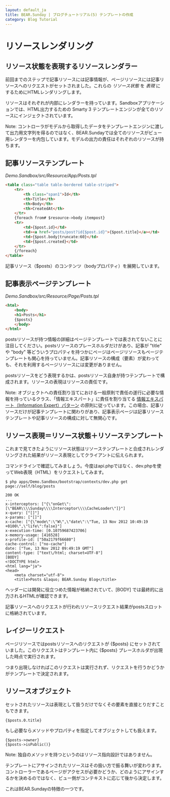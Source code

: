 ```yaml
---
layout: default_ja
title: BEAR.Sunday | ブログチュートリアル(5) テンプレートの作成
category: Blog Tutorial
---
```


# リソースレンダリング

## リソース状態を表現するリソースレンダラー

前回までのステップで記事リソースには記事情報が、ページリソースには記事リソースへのリクエストがセットされました。これらの *リソース状態* を *表現* にするためにHTMLレンダリングします。

リソースはそれぞれが内部にレンダラーを持っています。Sandboxアプリケーションでは、HTML出力するための Smarty 3 テンプレートエンジンが全てのリソースにインジェクトされています。

Note: コントローラがモデルから取得したデータをテンプレートエンジンに渡して出力用文字列を得るのではなく、BEAR.Sundayでは全てのリソースがビュー用レンダラーを内包しています。モデルの出力の責任はそれぞれのリソースが持ちます。

## 記事リソーステンプレート

*Demo.Sandbox/src/Resource/App/Posts.tpl*

```html
<table class="table table-bordered table-striped">
    <tr>
        <th class="span1">Id</th>
        <th>Title</th>
        <th>Body</th>
        <th>CreatedAt</th>
    </tr>
    {foreach from# $resource->body itempost}
    <tr>
        <td>{$post.id}</td>
        <td><a href="posts/post?id{$post.id}">{$post.title}</a></td>
        <td>{$post.body|truncate:60}</td>
        <td>{$post.created}</td>
    </tr>
    {/foreach}
</table>
```

記事リソース（$posts）のコンテンツ（bodyプロパティ）を展開しています。

## 記事表示ページテンプレート

*Demo.Sandbox/src/Resource/Page/Posts.tpl*

```html
<html>
    <body>
    <h1>Posts</h1>
    {$posts}
    </body>
</html>
```

postsリソースが持つ情報の詳細はページテンプレートでは表されてないことに注目してください。postsリソースのプレースホルダだけがあり、記事が "title" や "body" 等どういうプロパティを持つかにページはページリソースもページテンプレートも関心を持っていません。記事リソースの構成（要素）が変わっても、それを利用するページリソースには変更がありません。

postsリソースをどう表現するかは、postsリソース自身が持つテンプレートで構成されます。リソースの表現はリソースの責任です。

Note: オブジェクトへの責任割り当てにおける一般原則で責任の遂行に必要な情報を持っているクラス、「情報エキスパート」に責任を割り当てる [情報エキスパート（Information Expert）パターン](http://ja.wikipedia.org/wiki/GRASP#.E6.83.85.E5.A0.B1.E3.82.A8.E3.82.AD.E3.82.B9.E3.83.91.E3.83.BC.E3.83.88) の原則に従っています。この場合、記事リソースだけが記事テンプレートに関わりがあり、記事表示ページは記事リソーステンプレートや記事リソースの構成に対して無関心です。

## リソース表現＝リソース状態＋リソーステンプレート

これまで見てきたようにリソース状態はリソーステンプレートと合成されレンダリングされた結果がリソース表現としてクライアントに伝えられます。 

コマンドラインで確認してみましょう。今度はapi.phpではなく、dev.phpを使ってWeb表現（HTML）をリクエストしてみます。

```
$ php apps/Demo.Sandbox/bootstrap/contexts/dev.php get page://self/blog/posts

200 OK
...
x-interceptors: ["{\"onGet\":[\"BEAR\\\\Sunday\\\\Interceptor\\\\CacheLoader\"]}"]
x-query: ["[]"]
x-params: ["[]"]
x-cache: ["{\"mode\":\"W\",\"date\":\"Tue, 13 Nov 2012 10:49:19 +0100\",\"life\":false}"]
x-execution-time: [0.10759687423706]
x-memory-usage: [416528]
x-profile-id: ["50a2179f66680"]
cache-control: ["no-cache"]
date: ["Tue, 13 Nov 2012 09:49:19 GMT"]
content-type: ["text\/html; charset=UTF-8"]
[BODY]
<!DOCTYPE html>
<html lang="ja">
<head>
    <meta charset="utf-8">
    <title>Posts &laquo; BEAR.Sunday Blog</title>
```

ヘッダーには開発に役立つめた情報が格納されていて、[BODY] では最終的に出力されるHTMLが確認できます。

記事リソースへのリクエストが行われリソースリクエスト結果がpostsスロットに格納されています。

## レイジーリクエスト

ページリソースではpostsリソースへのリクエストが {$posts} にセットされていました。このリクエストはテンプレート内に {$posts} プレースホルダが出現した時点で実行されます。

つまり出現しなければこのリクエストは実行されず、リクエストを行うかどうかがテンプレートで決定されます。

## リソースオブジェクト

セットされたリソースは表現として扱うだけでなくその要素を直接とりだすこともできます。

```
{$posts.0.title}
```

もし必要ならメソッドやプロパティを指定してオブジェクトしても扱えます。

```
{$posts->owner}
{$posts->isPublic()}
```

Note: 独自のメソッドを持つというのはリソース指向設計ではありません。

テンプレートにアサインされたリソースはその扱い方で振る舞いが変わります。コントローラーであるページがアクセスが必要かどうか、どのようにアサインするかを決めるのではなく、ビュー側がコンテキストに応じて後から決定します。

これはBEAR.Sundayの特徴の一つです。
